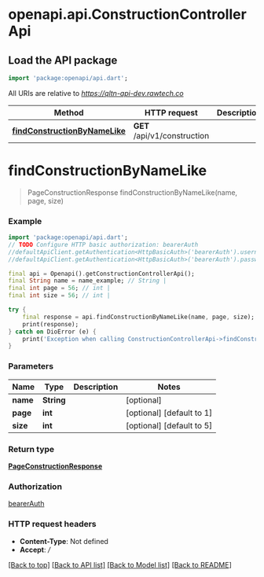 # openapi.api.ConstructionControllerApi

## Load the API package
```dart
import 'package:openapi/api.dart';
```

All URIs are relative to *https://qltn-api-dev.rawtech.co*

Method | HTTP request | Description
------------- | ------------- | -------------
[**findConstructionByNameLike**](ConstructionControllerApi.md#findconstructionbynamelike) | **GET** /api/v1/construction | 


# **findConstructionByNameLike**
> PageConstructionResponse findConstructionByNameLike(name, page, size)



### Example
```dart
import 'package:openapi/api.dart';
// TODO Configure HTTP basic authorization: bearerAuth
//defaultApiClient.getAuthentication<HttpBasicAuth>('bearerAuth').username = 'YOUR_USERNAME'
//defaultApiClient.getAuthentication<HttpBasicAuth>('bearerAuth').password = 'YOUR_PASSWORD';

final api = Openapi().getConstructionControllerApi();
final String name = name_example; // String | 
final int page = 56; // int | 
final int size = 56; // int | 

try {
    final response = api.findConstructionByNameLike(name, page, size);
    print(response);
} catch on DioError (e) {
    print('Exception when calling ConstructionControllerApi->findConstructionByNameLike: $e\n');
}
```

### Parameters

Name | Type | Description  | Notes
------------- | ------------- | ------------- | -------------
 **name** | **String**|  | [optional] 
 **page** | **int**|  | [optional] [default to 1]
 **size** | **int**|  | [optional] [default to 5]

### Return type

[**PageConstructionResponse**](PageConstructionResponse.md)

### Authorization

[bearerAuth](../README.md#bearerAuth)

### HTTP request headers

 - **Content-Type**: Not defined
 - **Accept**: */*

[[Back to top]](#) [[Back to API list]](../README.md#documentation-for-api-endpoints) [[Back to Model list]](../README.md#documentation-for-models) [[Back to README]](../README.md)


